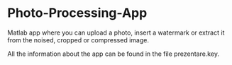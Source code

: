 # Photo-Processing-App
Matlab app where you can upload a photo, insert a watermark or extract it from the noised, cropped or compressed image.

All the information about the app can be found in the file prezentare.key.
